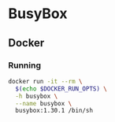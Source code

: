# BusyBox

## Docker

### Running

```sh
docker run -it --rm \
  $(echo $DOCKER_RUN_OPTS) \
  -h busybox \
  --name busybox \
  busybox:1.30.1 /bin/sh
```
